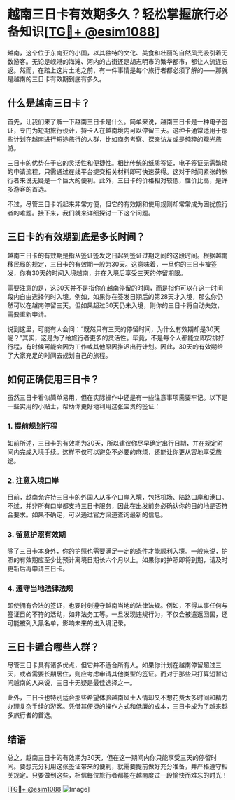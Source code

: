 # 越南三日卡有效期多久？轻松掌握旅行必备知识[[TG💪+ @esim1088](https://t.me/s/esim1088)]

越南，这个位于东南亚的小国，以其独特的文化、美食和壮丽的自然风光吸引着无数游客。无论是岘港的海滩、河内的古街还是胡志明市的繁华都市，都让人流连忘返。然而，在踏上这片土地之前，有一件事情是每个旅行者都必须了解的——那就是越南的三日卡有效期到底有多久。

## 什么是越南三日卡？

首先，让我们来了解一下越南三日卡是什么。简单来说，越南三日卡是一种电子签证，专门为短期旅行设计，持卡人在越南境内可以停留三天。这种卡通常适用于那些计划在越南进行短途旅行的人群，比如商务考察、探亲访友或是纯粹的观光旅游。

三日卡的优势在于它的灵活性和便捷性。相比传统的纸质签证，电子签证无需繁琐的申请流程，只需通过在线平台提交相关材料即可快速获得。这对于时间紧张的旅行者来说无疑是一个巨大的便利。此外，三日卡的价格相对较低，性价比高，是许多游客的首选。

不过，尽管三日卡听起来非常方便，但它的有效期和使用规则却常常成为困扰旅行者的难题。接下来，我们就来详细探讨一下这个问题。

## 三日卡的有效期到底是多长时间？

越南三日卡的有效期是指从签证签发之日起到签证过期之间的这段时间。根据越南移民局的规定，三日卡的有效期一般为30天。这意味着，一旦你的三日卡被签发，你有30天的时间入境越南，并在入境后享受三天的停留期限。

需要注意的是，这30天并不是指你在越南停留的时间，而是指你可以在这一时间段内自由选择何时入境。例如，如果你在签发日期后的第28天才入境，那么你仍然可以在越南停留三天。但如果超过30天仍未入境，则你的三日卡将自动失效，需要重新申请。

说到这里，可能有人会问：“既然只有三天的停留时间，为什么有效期却是30天呢？”其实，这是为了给旅行者更多的灵活性。毕竟，不是每个人都能立即安排好行程，有时候可能会因为工作或其他原因推迟出行计划。因此，30天的有效期给了大家充足的时间去规划自己的旅程。

## 如何正确使用三日卡？

虽然三日卡看似简单易用，但在实际操作中还是有一些注意事项需要牢记。以下是一些实用的小贴士，帮助你更好地利用这张宝贵的签证：

### 1. 提前规划行程

如前所述，三日卡的有效期为30天，所以建议你尽早确定出行日期，并在规定时间内完成入境手续。这样不仅可以避免不必要的麻烦，还能让你更从容地享受旅途。

### 2. 注意入境口岸

目前，越南允许持三日卡的外国人从多个口岸入境，包括机场、陆路口岸和港口。不过，并非所有口岸都支持三日卡服务，因此在出发前务必确认你的目的地是否符合要求。如果不确定，可以通过官方渠道查询最新的信息。

### 3. 留意护照有效期

除了三日卡本身外，你的护照也需要满足一定的条件才能顺利入境。一般来说，护照的有效期应至少比预计离境日期长六个月以上。如果你的护照即将到期，请及时更新后再申请三日卡。

### 4. 遵守当地法律法规

即使拥有合法的签证，也要时刻遵守越南当地的法律法规。例如，不得从事任何与签证目的不符的活动，如非法务工等。一旦发现违规行为，不仅会被遣返回国，还可能被列入黑名单，影响未来的出入境记录。

## 三日卡适合哪些人群？

尽管三日卡具有诸多优点，但它并不适合所有人。如果你计划在越南停留超过三天，或者需要长期居住，则应考虑申请其他类型的签证。而对于那些只打算短暂访问越南的人来说，三日卡无疑是最佳选择之一。

此外，三日卡也特别适合那些希望体验越南风土人情却又不想花费太多时间和精力办理复杂手续的游客。凭借其便捷的操作方式和低廉的成本，三日卡成为了越来越多旅行者的首选。

## 结语

总之，越南三日卡的有效期为30天，但在这一期间内你只能享受三天的停留时间。要想充分利用这张签证带来的便利，就需要提前做好充分准备，并严格遵守相关规定。只要做到这些，相信每位旅行者都能在越南度过一段愉快而难忘的时光！

[[TG💪+ @esim1088](https://t.me/s/esim1088) ![Image](https://i.postimg.cc/4NQfJmqS/Snipaste-2025-05-13-00-14-12.png)]